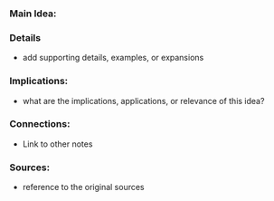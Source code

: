 
### Main Idea:

### Details
- add supporting details, examples, or expansions

### Implications:
- what are the implications, applications, or relevance of this idea?

### Connections: 
- Link to other notes

### Sources:
- reference to the original sources